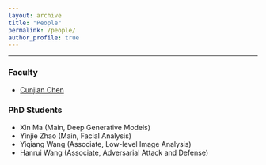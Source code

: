 ```yaml
---
layout: archive
title: "People"
permalink: /people/
author_profile: true
---
```


------
### Faculty
* [Cunjian Chen](https://cunjian.github.io/)

### PhD Students
* Xin Ma (Main, Deep Generative Models)
* Yinjie Zhao (Main, Facial Analysis)
* Yiqiang Wang (Associate, Low-level Image Analysis)
* Hanrui Wang (Associate, Adversarial Attack and Defense)


